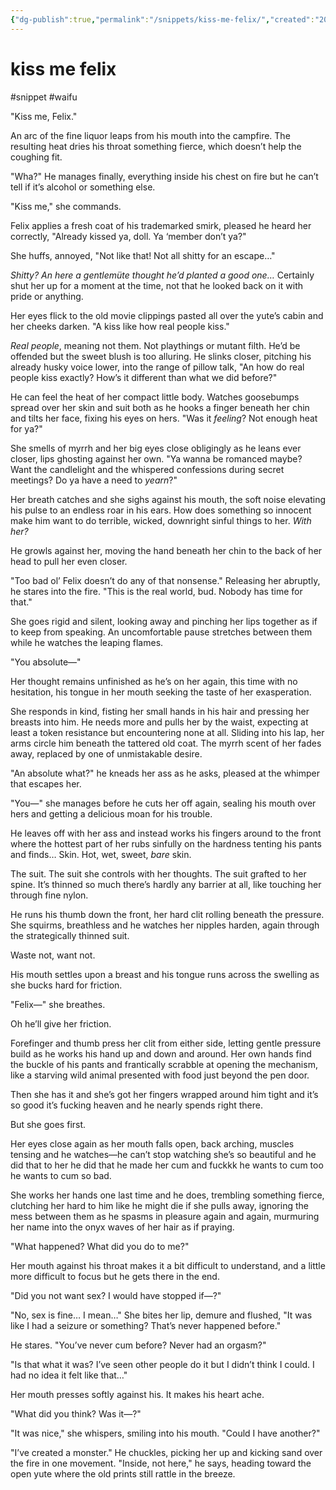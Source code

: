 ```yaml
---
{"dg-publish":true,"permalink":"/snippets/kiss-me-felix/","created":"2024-08-29T11:17:28.000-05:00","updated":"2024-08-29T11:19:30.000-05:00"}
---
```


# kiss me felix
#snippet #waifu 

"Kiss me, Felix."

An arc of the fine liquor leaps from his mouth into the campfire. The resulting heat dries his throat something fierce, which doesn’t help the coughing fit. 

"Wha?" He manages finally, everything inside his chest on fire but he can’t tell if it’s alcohol or something else.

"Kiss me," she commands.

Felix applies a fresh coat of his trademarked smirk, pleased he heard her correctly, "Already kissed ya, doll. Ya ‘member don’t ya?"

She huffs, annoyed, "Not like that! Not all shitty for an escape…"

*Shitty? An here a gentlemüte thought he’d planted a good one…* Certainly shut her up for a moment at the time, not that he looked back on it with pride or anything.

Her eyes flick to the old movie clippings pasted all over the yute’s cabin and her cheeks darken. "A kiss like how real people kiss."

*Real people*, meaning not them. Not playthings or mutant filth. He’d be offended but the sweet blush is too alluring. He slinks closer, pitching his already husky voice lower, into the range of pillow talk, "An how do real people kiss exactly? How’s it different than what we did before?"

He can feel the heat of her compact little body. Watches goosebumps spread over her skin and suit both as he hooks a finger beneath her chin and tilts her face, fixing his eyes on hers. "Was it *feeling*? Not enough heat for ya?"

She smells of myrrh and her big eyes close obligingly as he leans ever closer, lips ghosting against her own. "Ya wanna be romanced maybe? Want the candlelight and the whispered confessions during secret meetings?  Do ya have a need to *yearn*?"

Her breath catches and she sighs against his mouth, the soft noise elevating his pulse to an endless roar in his ears. How does something so innocent make him want to do terrible, wicked, downright sinful things to her. *With her?*

He growls against her, moving the hand beneath her chin to the back of her head to pull her even closer.

"Too bad ol’ Felix doesn’t do any of that nonsense." Releasing her abruptly, he stares into the fire. "This is the real world, bud. Nobody has time for that."

She goes rigid and silent, looking away and pinching her lips together as if to keep from speaking. An uncomfortable pause stretches between them while he watches the leaping flames.

"You absolute—"

Her thought remains unfinished as he’s on her again, this time with no hesitation, his tongue in her mouth seeking the taste of her exasperation.

She responds in kind, fisting her small hands in his hair and pressing her breasts into him. He needs more and pulls her by the waist, expecting at least a token resistance but encountering none at all. Sliding into his lap, her arms circle him beneath the tattered old coat. The myrrh scent of her fades away, replaced by one of unmistakable desire.

"An absolute what?" he kneads her ass as he asks, pleased at the whimper that escapes her.

"You—" she manages before he cuts her off again, sealing his mouth over hers and getting a delicious moan for his trouble.

He leaves off with her ass and instead works his fingers around to the front where the hottest part of her rubs sinfully on the hardness tenting his pants and finds… Skin. Hot, wet, sweet, *bare* skin. 

The suit. The suit she controls with her thoughts. The suit grafted to her spine. It’s thinned so much there’s hardly any barrier at all, like touching her through fine nylon.

He runs his thumb down the front, her hard clit rolling beneath the pressure. She squirms, breathless and he watches her nipples harden, again through the strategically thinned suit.

Waste not, want not.

His mouth settles upon a breast and his tongue runs across the swelling as she bucks hard for friction.

"Felix—" she breathes.

Oh he’ll give her friction.

Forefinger and thumb press her clit from either side, letting gentle pressure build as he works his hand up and down and around. Her own hands find the buckle of his pants and frantically scrabble at opening the mechanism, like a starving wild animal presented with food just beyond the pen door.

Then she has it and she’s got her fingers wrapped around him tight and it’s so good it’s fucking heaven and he nearly spends right there.

But she goes first.

Her eyes close again as her mouth falls open, back arching, muscles tensing and he watches—he can’t stop watching she’s so beautiful and he did that to her he did that he made her cum and fuckkk he wants to cum too he wants to cum so bad.

She works her hands one last time and he does, trembling something fierce, clutching her hard to him like he might die if she pulls away, ignoring the mess between them as he spasms in pleasure again and again, murmuring her name into the onyx waves of her hair as if praying.

"What happened? What did you do to me?" 

Her mouth against his throat makes it a bit difficult to understand, and a little more difficult to focus but he gets there in the end.

"Did you not want sex? I would have stopped if—?"

"No, sex is fine… I mean…" She bites her lip, demure and flushed, "It was like I had a seizure or something? That’s never happened before."

He stares. "You’ve never cum before? Never had an orgasm?"

"Is that what it was? I’ve seen other people do it but I didn’t think I could. I had no idea it felt like that…"

Her mouth presses softly against his. It makes his heart ache. 

"What did you think? Was it—?"

"It was nice," she whispers, smiling into his mouth. "Could I have another?"

"I’ve created a monster." He chuckles, picking her up and kicking sand over the fire in one movement. "Inside, not here," he says, heading toward the open yute where the old prints still rattle in the breeze.